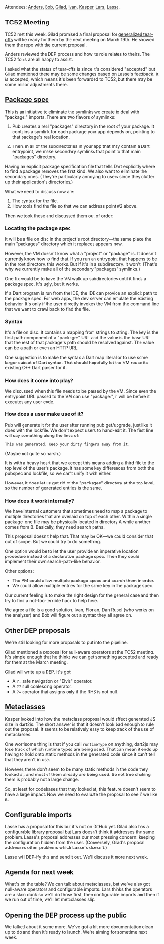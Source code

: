 Attendees: [Anders][], [Bob][], [Gilad][], [Ivan][], [Kasper][], [Lars][], [Lasse][].

[anders]: https://github.com/anders-sandholm
[bob]: https://github.com/munificent
[erik]: https://github.com/eernstg
[gilad]: https://github.com/gbracha
[ivan]: https://github.com/iposva-google
[kasper]: https://github.com/kasperl
[lars]: https://github.com/larsbak
[lasse]: https://github.com/lrhn

## TC52 Meeting

TC52 met this week. Gilad promised a final proposal for [generalized
tear-offs][] will be ready for them by the next meeting on March 19th. He
showed them the repo with the current proposal.

[generalized tear-offs]: https://github.com/dart-lang/dart_enhancement_proposals/issues/3

Anders reviewed the DEP process and how its role relates to theirs. The TC52
folks are all happy to assist.

I asked what the status of tear-offs is since it's considered "accepted" but
Gilad mentioned there may be some changes based on Lasse's feedback. It *is*
accepted, which means it's been forwarded to TC52, but there may be some minor
adjustments there.

## [Package spec][]

[package spec]: https://github.com/dart-lang/dart_enhancement_proposals/issues/5

This is an initiative to eliminate the symlinks we create to deal with
"package:" imports. There are two flavors of symlinks:

1. Pub creates a real "packages" directory in the root of your package. It
   contains a symlink for each package your app depends on, pointing to that
   package's real location.

2. Then, in all of the subdirectories in your app that may contain a Dart
   entrypoint, we make secondary symlinks that point to that main "packages"
   directory.

Having an explicit package specification file that tells Dart explicitly where
to find a package removes the first kind. We also want to eliminate the
secondary ones. (They're particularly annoying to users since they clutter up
their application's directories.)

What we need to discuss now are:

1. The syntax for the file.
2. How tools find the file so that we can address point #2 above.

Then we took these and discussed them out of order:

### Locating the package spec

It will be a file on disc in the project's root directory&mdash;the same place
the main "packages" directory which it replaces appears now.

However, the VM doesn't know what a "project" or "package" is. It doesn't
currently know how to find that. If you run an entrypoint that happens to be in
the root directory, this works. But if it's in a subdirectory, it won't.
(That's why we currently make all of the secondary "packages" symlinks.)

One fix would be to have the VM walk up subdirectories until it finds a package
spec. It's ugly, but it works.

If a Dart program is run from the IDE, the IDE can provide an explicit path to
the package spec. For web apps, the dev server can emulate the existing
behavior. It's only if the user directly invokes the VM from the command line
that we want to crawl back to find the file.

### Syntax

It's a file on disc. It contains a mapping from strings to string. The key is
the first path component of a "package:" URL and the value is the base URL that
the rest of that package's path should be resolved against. The value can be a
path or even an HTTP URL.

One suggestion is to make the syntax a Dart map literal or to use some larger
subset of Dart syntax. That should hopefully let the VM reuse its existing C++
Dart parser for it.

### How does it come into play?

We discussed when this file needs to be parsed by the VM. Since even the
entrypoint URL passed to the VM can use "package:", it will be before it
executes any user code.

### How does a user make use of it?

Pub will generate it for the user after running pub get/upgrade, just like it
does with the lockfile. We don't expect users to hand-edit it. The first line
will say something along the lines of:

```
This was generated. Keep your dirty fingers away from it.
```

(Maybe not quite so harsh.)

It is with a heavy heart that we accept this means adding a third file to the
top level of the user's package. It has some key differences from both the
pubspec and lockfile, so we can't unify it with either.

However, it does let us get rid of the "packages" directory at the top level,
so the number of generated entries is the same.

### How does it work internally?

We have internal customers that sometimes need to map a package to multiple
directories that are overlaid on top of each other. Within a single package,
one file may be physically located in directory A while another comes from B.
Basically, they need search paths.

This proposal doesn't help that. That may be OK&mdash;we could consider that
out of scope. But we could try to do something.

One option would be to let the user provide an imperative location procedure
instead of a declarative package spec. Then they could implement their own
search-path-like behavior.

Other options:

* The VM could allow multiple package specs and search them in order.
* We could allow multiple entries for the same key in the package spec.

Our current feeling is to make the right design for the general case and then
try to find a not-too-terrible hack to help here.

We agree a file is a good solution. Ivan, Florian, Dan Rubel (who works on the
analyzer) and Bob will figure out a syntax they all agree on.

## Other DEP proposals

We're still looking for more proposals to put into the pipeline.

Gilad mentioned a proposal for null-aware operators at the TC52 meeting. It's
simple enough that he thinks we can get something accepted and ready for them
at the March meeting.

Gilad will write up a DEP. It's got:

* A `?.` safe navigation or "Elvis" operator.
* A `??` null coalescing operator.
* A `?=` operator that assigns only if the RHS is not null.

## [Metaclasses][]

[metaclasses]: https://github.com/dart-lang/dart_enhancement_proposals/issues/4

Kasper looked into how the metaclass proposal would affect generated JS size in
dart2js. The short answer is that it doesn't look bad enough to rule out the
proposal. It seems to be relatively easy to keep track of the use of
metaclasses.

One worrisome thing is that if you call `runtimeType` on anything, dart2js may
lose track of which runtime types are being used. That can mean it ends up
having to hold onto static methods in the generated code since it can't tell
that they aren't in use.

However, there don't seem to be many static methods in the code they looked at,
and most of them already are being used. So not tree shaking them is probably
not a large change.

So, at least for codebases that they looked at, this feature doesn't seem to
have a large impact. Now we need to evaluate the proposal to see if we like it.

## Configurable imports

Lasse has a proposal for this but it's not on GitHub yet. Gilad also has a
configurable library proposal but Lars doesn't think it addresses the same
problem. Lasse's proposal addresses our most pressing concern: keeping the
configuration hidden from the user. (Conversely, Gilad's proposal addresses
other problems which Lasse's doesn't.)

Lasse will DEP-ify this and send it out. We'll discuss it more next week.

## Agenda for next week

What's on the table? We can talk about metaclasses, but we've also got
null-aware operators and configurable imports. Lars thinks the operators are a
slam dunk so we'll do those first, then configurable imports and then if we run
out of time, we'll let metaclasses slip.

## Opening the DEP process up the public

We talked about it some more. We've got a bit more documentation clean up to do
and then it's ready to launch. We're aiming for sometime next week.
